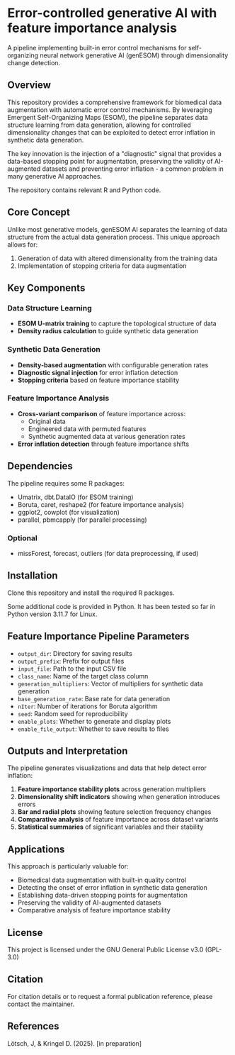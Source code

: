 # Error-controlled generative AI with feature importance analysis

A pipeline implementing built-in error control mechanisms for self-organizing neural network generative AI (genESOM) through dimensionality change detection.

## Overview

This repository provides a comprehensive framework for biomedical data augmentation with automatic error control mechanisms. By leveraging Emergent Self-Organizing Maps (ESOM), the pipeline separates data structure learning from data generation, allowing for controlled dimensionality changes that can be exploited to detect error inflation in synthetic data generation.

The key innovation is the injection of a "diagnostic" signal that provides a data-based stopping point for augmentation, preserving the validity of AI-augmented datasets and preventing error inflation - a common problem in many generative AI approaches.

The repository contains relevant R and Python code.

## Core Concept

Unlike most generative models, genESOM AI separates the learning of data structure from the actual data generation process. This unique approach allows for:

1. Generation of data with altered dimensionality from the training data
2. Implementation of stopping criteria for data augmentation

## Key Components

### Data Structure Learning
- **ESOM U-matrix training** to capture the topological structure of data
- **Density radius calculation** to guide synthetic data generation

### Synthetic Data Generation
- **Density-based augmentation** with configurable generation rates
- **Diagnostic signal injection** for error inflation detection
- **Stopping criteria** based on feature importance stability

### Feature Importance Analysis
- **Cross-variant comparison** of feature importance across:
  - Original data
  - Engineered data with permuted features
  - Synthetic augmented data at various generation rates
- **Error inflation detection** through feature importance shifts

## Dependencies

The pipeline requires some R packages:

- Umatrix, dbt.DataIO (for ESOM training)
- Boruta, caret, reshape2 (for feature importance analysis)
- ggplot2, cowplot (for visualization)
- parallel, pbmcapply (for parallel processing)

### Optional
- missForest, forecast, outliers (for data preprocessing, if used)

## Installation

Clone this repository and install the required R packages. 

Some additional code is provided in Python. It has been tested so far in Python version 3.11.7 for Linux.


## Feature Importance Pipeline Parameters

- `output_dir`: Directory for saving results
- `output_prefix`: Prefix for output files
- `input_file`: Path to the input CSV file
- `class_name`: Name of the target class column
- `generation_multipliers`: Vector of multipliers for synthetic data generation
- `base_generation_rate`: Base rate for data generation
- `nIter`: Number of iterations for Boruta algorithm
- `seed`: Random seed for reproducibility
- `enable_plots`: Whether to generate and display plots
- `enable_file_output`: Whether to save results to files

## Outputs and Interpretation

The pipeline generates visualizations and data that help detect error inflation:

1. **Feature importance stability plots** across generation multipliers
2. **Dimensionality shift indicators** showing when generation introduces errors
3. **Bar and radial plots** showing feature selection frequency changes
4. **Comparative analysis** of feature importance across dataset variants
5. **Statistical summaries** of significant variables and their stability

## Applications

This approach is particularly valuable for:

- Biomedical data augmentation with built-in quality control
- Detecting the onset of error inflation in synthetic data generation
- Establishing data-driven stopping points for augmentation
- Preserving the validity of AI-augmented datasets
- Comparative analysis of feature importance stability

## License

This project is licensed under the GNU General Public License v3.0 (GPL-3.0)

## Citation

For citation details or to request a formal publication reference, please contact the maintainer.


## References

 Lötsch, J, & Kringel D. (2025). [in preparation]
